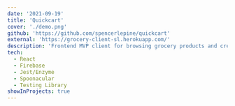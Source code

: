 ```yaml
---
date: '2021-09-19'
title: 'Quickcart'
cover: './demo.png'
github: 'https://github.com/spencerlepine/quickcart'
external: 'https://grocery-client-sl.herokuapp.com/'
description: 'Frontend MVP client for browsing grocery products and creating a shopping list. Compare nutrional data and prices. View cart suggestions and stay under budget.'
tech:
  - React
  - Firebase
  - Jest/Enzyme
  - Spoonacular
  - Testing Library
showInProjects: true
---
```

